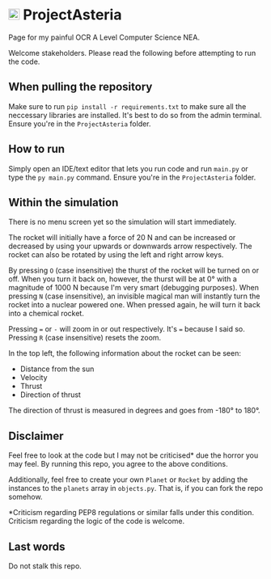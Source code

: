 # <img src="ui/appicon.ico" alt="Alt" width="22"/> ProjectAsteria

Page for my painful OCR A Level Computer Science NEA.

Welcome stakeholders. Please read the following before attempting to run the code.

## When pulling the repository

Make sure to run 
`pip install -r requirements.txt` 
to make sure all the neccessary libraries are installed. It's best to do so from the admin terminal. Ensure you're in the `ProjectAsteria` folder. 

## How to run

Simply open an IDE/text editor that lets you run code and run `main.py` or type the
`py main.py` command. Ensure you're in the `ProjectAsteria` folder.

## Within the simulation

There is no menu screen yet so the simulation will start immediately. 

The rocket will initially have a force of 20 N and can be increased or decreased by using your upwards or downwards arrow respectively. The rocket can also be rotated by using the left and right arrow keys. 

By pressing `O` (case insensitive) the thurst of the rocket will be turned on or off. When you turn it back on, however, the thurst will be at 0° with a magnitude of 1000 N because I'm very smart (debugging purposes). When pressing `N` (case insensitive), an invisible magical man will instantly turn the rocket into a nuclear powered one. When pressed again, he will turn it back into a chemical rocket.

Pressing `=` or `-` will zoom in or out respectively. It's `=` because I said so. Pressing `R` (case insensitive) resets the zoom.

In the top left, the following information about the rocket can be seen:
- Distance from the sun
- Velocity
- Thrust
- Direction of thrust

The direction of thrust is measured in degrees and goes from -180° to 180°.

## Disclaimer

Feel free to look at the code but I may not be criticised* due the horror you may feel. By running this repo, you agree to the above conditions.

Additionally, feel free to create your own `Planet` or `Rocket` by adding the instances to the `planets` array in `objects.py`. That is, if you can fork the repo somehow. 

*Criticism regarding PEP8 regulations or similar falls under this condition. Criticism regarding the logic of the code is welcome.

## Last words

Do not stalk this repo.
